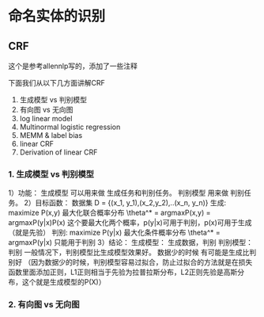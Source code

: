 # 命名实体的识别


## CRF
这个是参考allennlp写的，添加了一些注释

下面我们从以下几方面讲解CRF
1. 生成模型 vs 判别模型
2. 有向图 vs 无向图
3. log linear model
4. Multinormal logistic regression
5. MEMM & label bias
6. linear CRF
7. Derivation of linear CRF

### 1. 生成模型 vs 判别模型
1）功能： 生成模型 可以用来做 生成任务和判别任务。 判别模型 用来做 判别任务。
2）目标函数：
    数据集 D = {(x_1, y_1),(x_2,y_2),..(x_n, y_n)}
    生成: maximize P(x,y)  最大化联合概率分布 \theta^* = argmaxP(x,y) = argmaxP(y|x)P(x) 这个要最大化两个概率，p(y|x)可用于判别，p(x)可用于生成（就是先验）
    判别: maximize P(y|x)  最大化条件概率分布   \theta^* = argmaxP(y|x)    只能用于判别
3）结论：
    生成模型： 生成数据，判别
    判别模型： 判别
    一般情况下，判别模型比生成模型效果好。
    数据少的时候 有可能是生成比判别好
    （因为数据少的时候，判别模型容易过拟合，防止过拟合的方法就是在损失函数里面添加正则，L1正则相当于先验为拉普拉斯分布，L2正则先验是高斯分布，这个就是生成模型的P(X)）

### 2. 有向图 vs 无向图




